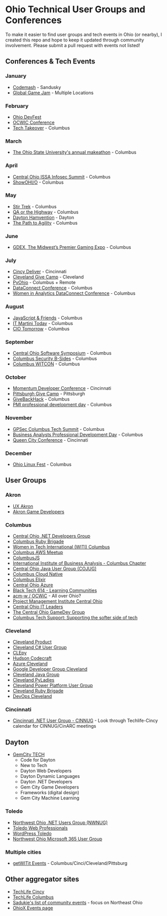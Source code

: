 # Ohio Technical User Groups and Conferences

To make it easier to find user groups and tech events in Ohio (or nearby), I created this repo and 
hope to keep it updated through community involvement. Please submit a pull request with events not 
listed!

## Conferences & Tech Events

### January

* [Codemash](https://codemash.org) - Sandusky
* [Global Game Jam](https://globalgamejam.org/) - Multiple Locations

### February

* [Ohio DevFest](https://ohiodevfest.com)
* [OCWIC Conference](https://ocwic23.ocwic.org/)
* [Tech Takeover](https://www.techlifecolumbus.com/events/techtakeovertuesdays/) - Columbus

### March

* [The Ohio State University's annual makeathon](https://hack.osu.edu/make/2023/) - Columbus

### April

* [Central Ohio ISSA Infosec Summit](https://www.infosecsummit.com/website/44575/) - Columbus
* [ShowOHI/O](https://hack.osu.edu/show/2023/) - Columbus

### May

* [Stir Trek](https://stirtrek.com) - Columbus
* [QA or the Highway](https://www.qaorthehwy.com/) - Columbus
* [Dayton Hamvention](https://hamvention.org/) - Dayton
* [The Path to Agility](https://www.thepathtoagility.com/) - Columbus

### June

* [GDEX, The Midwest’s Premier Gaming Expo](https://www.thegdex.com/) - Columbus

### July

* [Cincy Deliver](https://www.cincydeliver.org) - Cincinnati
* [Cleveland Give Camp](https://www.clevelandgivecamp.org) - Cleveland
* [PyOhio](https://www.pyohio.org/) - Columbus + Remote
* [DataConnect Conference](https://www.dataconnectconf.com/) - Columbus
* [Women in Analytics DataConnect Conference](https://www.womeninanalytics.com/) - Columbus

### August

* [JavaScript & Friends](https://www.javascriptandfriends.com) - Columbus
* [IT Martini Today](https://www.itmartini.today/) - Columbus
* [CIO Tomorrow](https://www.ciotomorrow.com/) - Columbus

### September

* [Central Ohio Software Symposium](https://nofluffjuststuff.com/columbus) - Columbus
* [Columbus Security B-Sides](https://www.bsidescolumbus.com) - Columbus
* [Columbus WITCON](https://getwitit.org/columbus-witcon-2023/) - Columbus

### October

* [Momentum Developer Conference](https://momentumdevcon.com/) - Cincinnati
* [Pittsburgh Give Camp](https://www.pghgivecamp.org) - Pittsburgh
* [GiveBackHack](https://givebackhack.com/columbus/) - Columbus
* [PMI professional development day](https://www.pmicoc.org/) - Columbus

### November

* [GPSec Columbus Tech Summit](https://www.cdomagazine.tech/cdo_magazine/events/cdo-event-series/) - Columbus
* [Business Analysts Professional Development Day](https://www.iibacolumbus.org/monthly-chapter-meetings) - Columbus
* [Queen City Conference](https://queencitycon.org/) - Cincinnati

### December

* [Ohio Linux Fest](https://olfconference.org/) - Columbus

## User Groups

### Akron

* [UX Akron](https://www.meetup.com/uxakron/)
* [Akron Game Developers](https://www.meetup.com/akron-game-developers/)

### Columbus

* [Central Ohio .NET Developers Group](https://www.meetup.com/Central-Ohio-NET-Developers-Group-CONDG/)
* [Columbus Ruby Brigade](https://www.columbusrb.com/)
* [Women in Tech International (WITI) Columbus](https://witi.com/networks/columbus/)
* [Columbus AWS Meetup](https://www.meetup.com/Columbus-AWS-amazon-web-services-Meetup/)
* [ColumbusJS](http://columbusjs.org/)
* [International Institute of Business Analysis - Columbus Chapter](https://www.iibacolumbus.org/monthly-chapter-meetings)
* [Central Ohio Java User Group (COJUG)](http://www.cojug.org/)
* [Columbus Cloud Native](https://www.meetup.com/columbus-cloud-native-meetup/)
* [Columbus Elixir](https://www.meetup.com/meetup-group-ihsstvcb/)
* [Central Ohio Azure](https://www.meetup.com/central-ohio-azure/)
* [Black Tech 614 - Learning Communities](https://www.eventbrite.com/cc/black-tech-614-learning-communities-334429)
* [acm-w / OCWiC](https://ocwic.org/) - All over Ohio?
* [Project Management Institute Central Ohio](https://www.pmicoc.org/)
* [Central Ohio IT Leaders](https://itleaders.org/central-ohio/)
* [The Central Ohio GameDev Group](https://thecogg.com/)
* [Columbus Tech Support: Supporting the softer side of tech](https://www.meetup.com/columbus-tech-support/)

### Cleveland

* [Cleveland Product](https://www.meetup.com/Cleveland-Product/)
* [Cleveland C# User Group](https://www.meetup.com/cleveland-c-vb-net-user-group/)
* [CLEpy](https://www.clepy.org/)
* [Hudson Codecraft](https://www.meetup.com/Hudson-Codecraft/)
* [Azure Cleveland](https://www.meetup.com/Azure-Cleveland-Meetup/)
* [Google Developer Group Cleveland](https://www.meetup.com/google-developer-group-cleveland/)
* [Cleveland Java Group](https://www.meetup.com/Cleveland-Java/)
* [Cleveland PyLadies](https://www.meetup.com/Cle-PyLadies/)
* [Cleveland Power Platform User Group](https://powerusers.microsoft.com/t5/Cleveland-Power-Platform-User/gh-p/ClevelandPowerPlatformUserGroup)
* [Cleveland Ruby Brigade](https://www.meetup.com/clevelandruby/)
* [DevOps Cleveland](https://www.meetup.com/devopscle/)

### Cincinnati

* [Cincinnati .NET User Group - CINNUG](https://www.meetup.com/techlife-cincinnati/events/) - Look through Techlife-Cincy calendar for CINNUG/CinARC meetings

## Dayton

* [GemCity TECH](https://www.meetup.com/gem-city-tech/events/)
  * Code for Dayton
  * New to Tech
  * Dayton Web Developers
  * Dayton Dynamic Languages
  * Dayton .NET Developers
  * Gem City Game Developers
  * Frameworks (digital design)
  * Gem City Machine Learning

### Toledo

* [Northwest Ohio .NET Users Group (NWNUG)](https://www.meetup.com/NW-NUG/)
* [Toledo Web Professionals](https://www.meetup.com/Toledo-Web-Professionals/)
* [WordPress Toledo](https://www.meetup.com/WordPressToledo/)
* [Northwest Ohio Microsoft 365 User Group](https://www.linkedin.com/groups/4911440/)

### Multiple cities

* [getWITit Events](https://getwitit.org/events/) - Columbus/Cinci/Cleveland/Pittsburg

## Other aggregator sites

* [TechLife Cincy](https://www.meetup.com/TechLife-Cincinnati/)
* [TechLife Columbus](https://www.techlifecolumbus.com/events/)
* [Sadukie's list of community events](https://github.com/sadukie/community) - focus on Northeast Ohio
* [OhioX Events page](https://www.ohiox.org/events)

